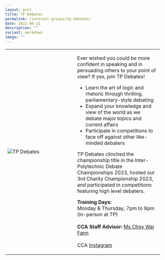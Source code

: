```yaml
---
layout: post
title: TP Debates
permalink: /interest-groups/tp-debates/
date: 2022-06-21
description: ""
variant: markdown
image: ""
---
```

<div>
    <table>
        <tbody><tr>
            <td style="width:45%"><img src="/images/Interest Groups/TP Debates.png" style="display:block;margin-left:auto;margin-right:auto;" alt="TP Debates"></td>
            <td>
                <p>
                   Ever wished you could be more confident in speaking and in persuading others to your point of view? If yes, join TP Debates!<br>
									</p>
                    <ul>
                        <li>Learn the art of logic and rhetoric through thrilling, parliamentary-style debating</li>
                        <li>Expand your knowledge and view of the world as we debate major topics and current affairs</li>
                        <li>Participate in competitions to face off against other like-minded debaters</li>
                    </ul>
                <p>
        TP Debates clinched the championship title in the Inter-Polytechnic Debate Championships 2023, hosted our 3rd Charity Championship 2023, and participated in competitions featuring high level debaters.
        </p><p>
                    <b>Training Days:</b><br>
                    Monday &amp; Thursday, 7pm to 9pm (in-person at TP)<br>
                    <br>
                    <b>CCA Staff Advisor:</b> <a href="mailto:CHOY_Wai_Fann@TP.EDU.SG">Ms Choy Wai Fann</a><br>
                    <br>
                    CCA <a href="https://www.instagram.com/tpdebates">Instagram</a>
                </p>
            </td>
        </tr>
    </tbody></table></div>